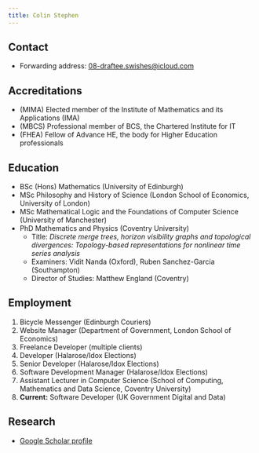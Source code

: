 ```yaml
---
title: Colin Stephen
---
```


## Contact

- Forwarding address: [08-draftee.swishes@icloud.com](mailto:08-draftee.swishes@icloud.com)

## Accreditations

- (MIMA) Elected member of the Institute of Mathematics and its Applications (IMA)
- (MBCS) Professional member of BCS, the Chartered Institute for IT
- (FHEA) Fellow of Advance HE, the body for Higher Education professionals

## Education

- BSc (Hons) Mathematics (University of Edinburgh)
- MSc Philosophy and History of Science (London School of Economics, University of London)
- MSc Mathematical Logic and the Foundations of Computer Science (University of Manchester)
- PhD Mathematics and Physics (Coventry University)
  - Title: _Discrete merge trees, horizon visibility graphs and topological divergences: Topology-based representations for nonlinear time series analysis_
  - Examiners: Vidit Nanda (Oxford), Ruben Sanchez-Garcia (Southampton)
  - Director of Studies: Matthew England (Coventry)

## Employment

1. Bicycle Messenger (Edinburgh Couriers)
2. Website Manager (Department of Government, London School of Economics)
3. Freelance Developer (multiple clients)
4. Developer (Halarose/Idox Elections)
5. Senior Developer (Halarose/Idox Elections)
6. Software Development Manager (Halarose/Idox Elections)
7. Assistant Lecturer in Computer Science (School of Computing, Mathematics and Data Science, Coventry University)
8. **Current:** Software Developer (UK Government Digital and Data)

## Research

- [Google Scholar profile](https://scholar.google.com/citations?user=HNmtzhoAAAAJ&hl=en)
